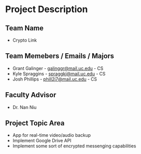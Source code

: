 # Project Description

## Team Name 
* Crypto Link

## Team Memebers / Emails / Majors
* Grant Galinger - galinggr@mail.uc.edu - CS
* Kyle Spraggins - spraggkj@mail.uc.edu - CS
* Josh Phillips - phill2j7@mail.uc.edu - CS

## Faculty Advisor
* Dr. Nan Niu

## Project Topic Area
* App for real-time video/audio backup
* Implement Google Drive API 
* Implement some sort of encrypted messenging capabilities
